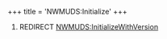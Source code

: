 +++
title = 'NWMUDS:Initialize'
+++

1.  REDIRECT
    [NWMUDS:InitializeWithVersion](NWMUDS:InitializeWithVersion "wikilink")
